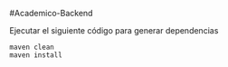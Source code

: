 #Academico-Backend

Ejecutar el siguiente código para generar dependencias

 ```
 maven clean
 maven install